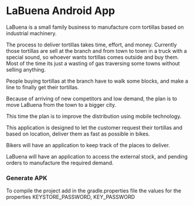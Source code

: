 # LaBuena Android App

LaBuena is a small family business to manufacture corn tortillas based on industrial machinery.

The process to deliver tortillas takes time, effort, and money. Currently those tortillas are sell at the branch
and from town to town in a truck with a special sound, so whoever wants tortillas
comes outside and buy them. Most of the time its just a wasting of gas traversing some towns without selling anything.

People buying tortillas at the branch have to walk some blocks, and make a line to finally get their tortillas.

Because of arriving of new competitors and low demand, the plan is to move LaBuena from the town to a bigger city.

This time the plan is to improve the distribution using mobile technology.

This application is designed to let the customer request their tortillas and based on location, deliver them as fast as possible in bikes.

Bikers will have an application to keep track of the places to deliver.

LaBuena will have an application to access the external stock, and pending orders to manufacture the required demand.

### Generate APK
To compile the project add in the gradle.properties file the values for the properties KEYSTORE_PASSWORD, KEY_PASSWORD

